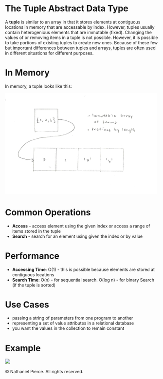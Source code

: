 
<h1>The Tuple Abstract Data Type</h1>

<p>A <strong>tuple</strong> is similar to an array in that it stores elements at contiguous locations in memory that are accessable by index. However, tuples usually contain heterogenious elements that are immutable (fixed). Changing the values of or removing items in a tuple is not possible. However, it is possible to take portions of existing tuples to create new ones. Because of these few but important differences between tuples and arrays, tuples are often used in different situations for different purposes.</p>

<h1>In Memory</h1>

<p>In memory, a tuple looks like this:</p>
<img src="img/tuple.png" width="500">

<h1>Common Operations</h1>

<ul>
  <li><strong>Access</strong> - access element using the given index or access a range of items stored in the tuple
  <li><strong>Search</strong> - search for an element using given the index or by value
</ul>

<h1>Performance</h1>

<ul>
  <li><strong>Accessing Time</strong>: O(1) - this is possible because elements are stored at contiguous locations
  <li><strong>Search Time</strong>: O(n) - for sequential search. O(log n) - for binary Search (if the tuple is sorted)
</ul>

<h1>Use Cases</h1>

<ul>
  <li>passing a string of parameters from one program to another
  <li>representing a set of value attributes in a relational database
  <li>you want the values in the collection to remain constant
</ul>

<h1>Example</h1>

![](gif/x.gif)

<p>&copy; Nathaniel Pierce. All rights reserved.</p>


